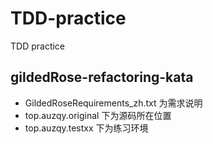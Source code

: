 # TDD-practice
TDD practice


## gildedRose-refactoring-kata

- GildedRoseRequirements_zh.txt 为需求说明
- top.auzqy.original 下为源码所在位置
- top.auzqy.testxx   下为练习环境
 